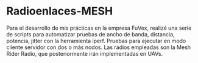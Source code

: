 # Radioenlaces-MESH
Para el desarrollo de mis prácticas en la empresa FuVex, realizé una serie de scripts para automatizar pruebas de ancho de banda, distancia, potencia, jitter con la herramienta iperf. Pruebas para ejecutar en modo cliente servidor con dos o más nodos. Las radios empleadas son la Mesh Rider Radio, que posteriormente irán implementadas en UAVs.
